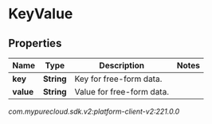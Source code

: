 # KeyValue


## Properties

| Name | Type | Description | Notes |
| ------------ | ------------- | ------------- | ------------- |
| **key** | **String** | Key for free-form data. |  |
| **value** | **String** | Value for free-form data. |  |




_com.mypurecloud.sdk.v2:platform-client-v2:221.0.0_
